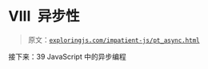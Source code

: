 # VIII 异步性

> 原文：[`exploringjs.com/impatient-js/pt_async.html`](https://exploringjs.com/impatient-js/pt_async.html)

接下来：39 JavaScript 中的异步编程
